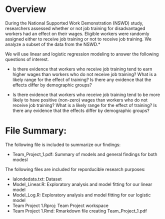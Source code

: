 # Overview
During the National Supported Work Demonstration (NSWD) study, researchers assessed whether or not job training for disadvantaged workers had an effect on their wages. Eligible workers were randomly assigned either to receive job training or not to receive job training. We analyze a subset of the data from the NSWD.*

We will use linear and logistic regression modeling to answer the following questions of interest.

* Is there evidence that workers who receive job training tend to earn higher wages than workers who do not receive job training? What is a likely range for the effect of training? Is there any evidence that the effects differ by demographic groups? 

* Is there evidence that workers who receive job training tend to be more likely to have positive (non-zero) wages than workers who do not receive job training? What is a likely range for the effect of training? Is there any evidence that the effects differ by demographic groups? 

# File Summary:
The following file is included to summarize our findings: 
* Team_Project_1.pdf: Summary of models and general findings for both modesl

The following files are included for reporducible research purposes: 
* lalondedata.txt: Dataset
* Model_Linear.R: Exploratory analysis and model fitting for our linear model
* Model_Log.R: Exploratory analysis and model fitting for our logistic model
* Team Project 1.Rproj: Team Project workspace
* Team Project 1.Rmd: Rmarkdown file creating Team_Project_1.pdf

